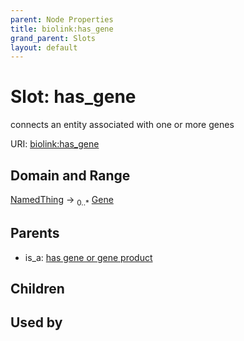 ```yaml
---
parent: Node Properties
title: biolink:has_gene
grand_parent: Slots
layout: default
---
```


# Slot: has_gene


connects an entity associated with one or more genes

URI: [biolink:has_gene](https://w3id.org/biolink/vocab/has_gene)

## Domain and Range

[NamedThing](NamedThing.md) ->  <sub>0..\*</sub> [Gene](Gene.md)

## Parents

 *  is_a: [has gene or gene product](has_gene_or_gene_product.md)

## Children


## Used by


